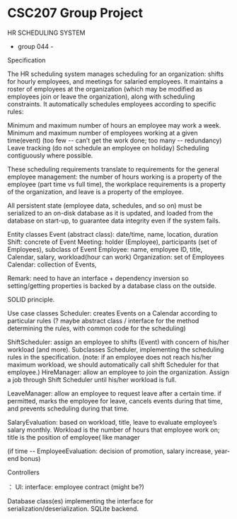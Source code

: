 # CSC207 Group Project

HR SCHEDULING SYSTEM
- group 044 - 

Specification

The HR scheduling system manages scheduling for an organization: shifts for hourly employees, and meetings for salaried employees. It maintains a roster of employees at the organization (which may be modified as employees join or leave the organization), along with scheduling constraints. It automatically schedules employees according to specific rules:

Minimum and maximum number of hours an employee may work a week.
Minimum and maximum number of employees working at a given time(event) (too few -- can’t get the work done; too many -- redundancy)
Leave tracking (do not schedule an employee on holiday)
Scheduling contiguously where possible.

These scheduling requirements translate to requirements for the general employee management: the number of hours working is a property of the employee (part time vs full time), the workplace requirements is a property of the organization, and leave is a property of the employee.

All persistent state (employee data, schedules, and so on) must be serialized to an on-disk database as it is updated, and loaded from the database on start-up, to guarantee data integrity even if the system fails.

Entity classes
Event (abstract class): date/time, name, location, duration
Shift: concrete of Event
Meeting: holder (Employee), participants (set of Employees), subclass of Event
Employee: name, employee ID, title, Calendar, salary, workload(hour can work)
Organization: set of Employees
Calendar: collection of Events, 

Remark: need to have an interface + dependency inversion so setting/getting properties is backed by a database class on the outside.

SOLID principle.

Use case classes
Scheduler: creates Events on a Calendar according to particular rules (? maybe 
abstract class / interface for the method determining the rules, with common code for the scheduling)

ShiftScheduler: assign an employee to shifts (Event) with concern of his/her workload (and more).  Subclasses Scheduler, implementing the scheduling rules in the specification.
(note: if an employee does not reach his/her maximum workload, we should automatically call shift Scheduler for that employee.)
HireManager: allow an employee to join the organization. Assign a job through Shift Scheduler until his/her workload is full.

LeaveManager: allow an employee to request leave after a certain time. if permitted, marks the employee for leave, cancels events during that time, and prevents scheduling during that time.

SalaryEvaluation: based on workload, title, leave to evaluate employee’s salary monthly. Workload is the number of hours that employee work on; title is the position of employee( like manager 

(if time -- EmployeeEvaluation: decision of promotion, salary increase, year-end bonus)

Controllers

：
UI:
interface: employee contract (might be?)

Database class(es) implementing the interface for serialization/deserialization. SQLite backend.


